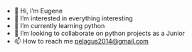 - 👋 Hi, I’m Eugene
- 👀 I’m interested in everything interesting
- 🌱 I’m currently learning python
- 💞️ I’m looking to collaborate on python projects as a Junior
- 📫 How to reach me pelagus2014@gmail.com


<!---
pelagus2000/pelagus2000 is a ✨ special ✨ repository because its `README.md` (this file) appears on your GitHub profile.
You can click the Preview link to take a look at your changes.
--->
